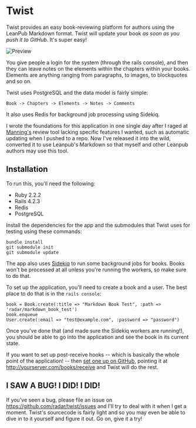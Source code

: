 # Twist 

Twist provides an easy book-reviewing platform for authors using the LeanPub Markdown format. Twist will update your book *as soon as you push it to GitHub*. It's super easy!

![Preview](https://raw.githubusercontent.com/radar/twist/master/doc/preview-new.png)

You give people a login for the system (through the rails console), and then they can leave notes on the elements within the chapters within your books. Elements are anything ranging from paragraphs, to images, to blockquotes and so on.

Twist uses PostgreSQL and the data model is fairly simple:

    Book -> Chapters -> Elements -> Notes -> Comments

It also uses Redis for background job processing using Sidekiq.

I wrote the foundations for this application in one single day after I raged at [Manning's](http://manning.com) review tool lacking specific features I wanted, such as automatic updating when I pushed to a repo. Now I've released it into the wild, converted it to use Leanpub's Markdown so that myself and other Leanpub authors may use this tool.

## Installation

To run this, you'll need the following:

* Ruby 2.2.2
* Rails 4.2.3
* Redis
* PostgreSQL

Install the dependencies for the app and the submodules that Twist uses for testing using these commands:

    bundle install
    git submodule init
    git submodule update

The app also uses [Sidekiq](http://sidekiq.org) to run some background jobs for books. Books won't be processed at all unless you're running the workers, so make sure to do that.

To set up the application, you'll need to create a book and a user. The best place to do that is in the `rails console`:

    book = Book.create(:title => "Markdown Book Test", :path => 'radar/markdown_book_test')
    book.enqueue
    User.create(:email => "test@example.com", :password => "password")

Once you've done that (and made sure the Sidekiq workers are running!), you should be able to go into the application and see the book in its current state.

If you want to set up post-receive hooks -- which is basically the whole point of the application! -- then [set one up on GitHub](https://help.github.com/articles/post-receive-hooks), pointing it at http://yourserver.com/books/receive and Twist will do the rest.

## I SAW A BUG! I DID! I DID!

If you've seen a bug, please file an issue on https://github.com/radar/twist/issues and I'll try to deal with it when I get a moment. Twist's sourcecode is fairly light and so you may even be able to dive in to it yourself and figure it out. Go on, give it a try!
